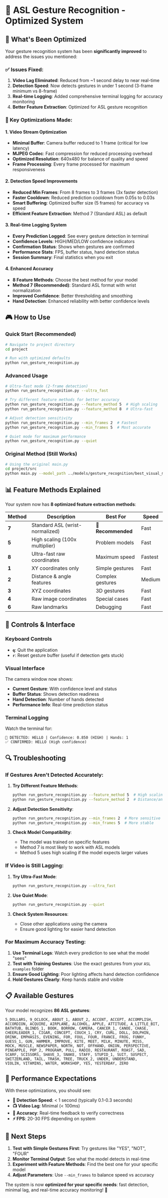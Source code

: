 # 🎯 ASL Gesture Recognition - Optimized System

## 🚀 What's Been Optimized

Your gesture recognition system has been **significantly improved** to address the issues you mentioned:

### ✅ Issues Fixed:
1. **Video Lag Eliminated**: Reduced from ~1 second delay to near real-time
2. **Detection Speed**: Now detects gestures in under 1 second (3-frame minimum vs 8-frame)
3. **Real-time Logging**: Added comprehensive terminal logging for accuracy monitoring
4. **Better Feature Extraction**: Optimized for ASL gesture recognition

### 🔧 Key Optimizations Made:

#### 1. **Video Stream Optimization**
- **Minimal Buffer**: Camera buffer reduced to 1 frame (critical for low latency)
- **MJPEG Codec**: Fast compression for reduced processing overhead
- **Optimized Resolution**: 640x480 for balance of quality and speed
- **Frame Processing**: Every frame processed for maximum responsiveness

#### 2. **Detection Speed Improvements**
- **Reduced Min Frames**: From 8 frames to 3 frames (3x faster detection)
- **Faster Cooldown**: Reduced prediction cooldown from 0.05s to 0.03s
- **Smart Buffering**: Optimized buffer size (5 frames) for accuracy vs speed
- **Efficient Feature Extraction**: Method 7 (Standard ASL) as default

#### 3. **Real-time Logging System**
- **Every Prediction Logged**: See every gesture detection in terminal
- **Confidence Levels**: HIGH/MED/LOW confidence indicators
- **Confirmation Status**: Shows when gestures are confirmed
- **Performance Stats**: FPS, buffer status, hand detection status
- **Session Summary**: Final statistics when you exit

#### 4. **Enhanced Accuracy**
- **8 Feature Methods**: Choose the best method for your model
- **Method 7 (Recommended)**: Standard ASL format with wrist normalization
- **Improved Confidence**: Better thresholding and smoothing
- **Hand Detection**: Enhanced reliability with better confidence levels

## 🎮 How to Use

### **Quick Start (Recommended)**
```bash
# Navigate to project directory
cd project

# Run with optimized defaults
python run_gesture_recognition.py
```

### **Advanced Usage**
```bash
# Ultra-fast mode (2-frame detection)
python run_gesture_recognition.py --ultra_fast

# Try different feature methods for better accuracy
python run_gesture_recognition.py --feature_method 5  # High scaling
python run_gesture_recognition.py --feature_method 8  # Ultra-fast

# Adjust detection sensitivity
python run_gesture_recognition.py --min_frames 2  # Fastest
python run_gesture_recognition.py --min_frames 5  # Most accurate

# Quiet mode for maximum performance
python run_gesture_recognition.py --quiet
```

### **Original Method (Still Works)**
```bash
# Using the original main.py
cd project/src
python main.py --model_path ../models/gesture_recognition/best_visual_model.pth
```

## 📊 Feature Methods Explained

Your system now has **8 optimized feature extraction methods**:

| Method | Description | Best For | Speed |
|--------|-------------|----------|-------|
| **7** | Standard ASL (wrist-normalized) | **🎯 Recommended** | Fast |
| **5** | High scaling (100x multiplier) | Problem models | Fast |
| **8** | Ultra-fast raw coordinates | Maximum speed | Fastest |
| **1** | XY coordinates only | Simple gestures | Fast |
| **2** | Distance & angle features | Complex gestures | Medium |
| **3** | XYZ coordinates | 3D gestures | Fast |
| **4** | Raw image coordinates | Special cases | Fast |
| **6** | Raw landmarks | Debugging | Fast |

## 📱 Controls & Interface

### **Keyboard Controls**
- **`q`**: Quit the application
- **`r`**: Reset gesture buffer (useful if detection gets stuck)

### **Visual Interface**
The camera window now shows:
- **Current Gesture**: With confidence level and status
- **Buffer Status**: Shows detection readiness
- **Hand Detection**: Number of hands detected
- **Performance Info**: Real-time prediction status

### **Terminal Logging**
Watch the terminal for:
```
🎯 DETECTED: HELLO | Confidence: 0.850 (HIGH) | Hands: 1
✅ CONFIRMED: HELLO (High confidence)
```

## 🔍 Troubleshooting

### **If Gestures Aren't Detected Accurately:**

1. **Try Different Feature Methods**:
   ```bash
   python run_gesture_recognition.py --feature_method 5  # High scaling
   python run_gesture_recognition.py --feature_method 2  # Distance/angles
   ```

2. **Adjust Detection Sensitivity**:
   ```bash
   python run_gesture_recognition.py --min_frames 2  # More sensitive
   python run_gesture_recognition.py --min_frames 5  # More stable
   ```

3. **Check Model Compatibility**:
   - The model was trained on specific features
   - Method 7 is most likely to work with ASL models
   - Method 5 uses high scaling if the model expects larger values

### **If Video is Still Lagging:**

1. **Try Ultra-Fast Mode**:
   ```bash
   python run_gesture_recognition.py --ultra_fast
   ```

2. **Use Quiet Mode**:
   ```bash
   python run_gesture_recognition.py --quiet
   ```

3. **Check System Resources**:
   - Close other applications using the camera
   - Ensure good lighting for easier hand detection

### **For Maximum Accuracy Testing:**

1. **Use Terminal Logs**: Watch every prediction to see what the model "sees"
2. **Test with Training Gestures**: Use the exact gestures from your `ASL examples` folder
3. **Ensure Good Lighting**: Poor lighting affects hand detection confidence
4. **Hold Gestures Clearly**: Keep hands stable and visible

## 📋 Available Gestures

Your model recognizes **86 ASL gestures**:
```
5_DOLLARS, 9_OCLOCK, ABOUT_1, ABOUT_2, ACCENT, ACCEPT, ACCOMPLISH,
ACCORDION, ACQUIRE, AIRPLANE, ALCOHOL, APPLE, ATTITUDE, A_LITTLE_BIT,
BATHTUB, BLINDS_1, BOOK, BORROW, CAMERA, CANCER_1, CANOE, CHASE,
CHEERLEADER_1, CIGAR, CONCEPT, COUCH_1, CRY, CURL, DOLL, DOLPHIN,
DRINK, EMPHASIS, EVENING, FOR, FOUL, FOUR, FRANCE, FROG, FUNNY,
GUESS_1, GUN, HAMMER, IMPROVE, KITE, MEET, MILK, MINUTE, MISS,
MOCK, MUSCLE, NEWSPAPER, NORTH, NOT, OFFHAND, ONION, PERSPECTIVE,
PINEAPPLE, POP_2, PROGRAM, PULL, RADIO, RESTAURANT, ROAST, SAD,
SCARF, SCISSORS, SHAVE_3, SNAKE, STAFF, STUPID_1, SUIT, SUSPECT,
SWITZERLAND, TAIL, TRASH, TREE, TRUCK_2, UNDER, UNDERSTAND,
VIOLIN, VITAMINS, WATER, WORKSHOP, YES, YESTERDAY, ZERO
```

## 🎯 Performance Expectations

With these optimizations, you should see:

- **🚀 Detection Speed**: < 1 second (typically 0.1-0.3 seconds)
- **📺 Video Lag**: Minimal (< 100ms)
- **🎯 Accuracy**: Real-time feedback to verify correctness
- **⚡ FPS**: 20-30 FPS depending on system

## 🔧 Next Steps

1. **Test with Simple Gestures First**: Try gestures like "YES", "NOT", "FOUR"
2. **Monitor Terminal Output**: See what the model detects in real-time
3. **Experiment with Feature Methods**: Find the best one for your specific model
4. **Adjust Parameters**: Use `--min_frames` to balance speed vs accuracy

The system is now **optimized for your specific needs**: fast detection, minimal lag, and real-time accuracy monitoring! 🎉